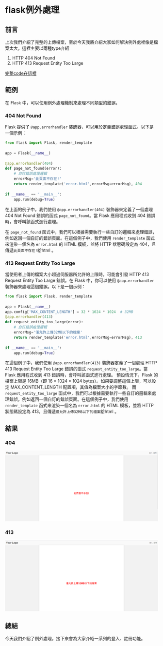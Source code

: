 # flask例外處理
## 前言
上次我們介紹了完整的上傳檔案，至於今天我將介紹大家如何解決例外處裡像是檔案太大，這裡主要以兩種type介紹
1. HTTP 404 Not Found
2. HTTP 413 Request Entity Too Large

[完整code在這裡]()
## 範例
在 Flask 中，可以使用例外處理機制來處理不同類型的錯誤，
### 404 Not Found
 Flask 提供了 `@app.errorhandler` 裝飾器，可以用於定義錯誤處理函式。以下是一個示例：

```python
from flask import Flask, render_template

app = Flask(__name__)

@app.errorhandler(404)
def page_not_found(error):
    # 自訂錯誤處理邏輯
    errorMsg='此頁面不存在!'   
    return render_template('error.html',errorMsg=errorMsg), 404

if __name__ == '__main__':
    app.run(debug=True)
```

在上面的例子中，我們使用 `@app.errorhandler(404)` 裝飾器來定義了一個處理 404 Not Found 錯誤的函式 `page_not_found`。當 Flask 應用程式收到 404 錯誤時，會呼叫該函式進行處理。

在 `page_not_found` 函式中，我們可以根據需要執行一些自訂的邏輯來處理錯誤，例如返回一個自訂的錯誤頁面。在這個例子中，我們使用 `render_template` 函式來渲染一個名為 `error.html` 的 HTML 模板，並將 HTTP 狀態碼設定為 404，且傳遞`此頁面不存在!`給html 。

### 413 Request Entity Too Large
當使用者上傳的檔案大小超過伺服器所允許的上限時，可能會引發 HTTP 413 Request Entity Too Large 錯誤。在 Flask 中，你可以使用 `@app.errorhandler` 裝飾器來處理這個錯誤。以下是一個示例：

```python
from flask import Flask, render_template

app = Flask(__name__)
app.config['MAX_CONTENT_LENGTH'] = 32 * 1024 * 1024  # 32MB
@app.errorhandler(413)
def request_entity_too_large(error):
    # 自訂錯誤處理邏輯
    errorMsg='僅允許上傳32MB以下的檔案'    
    return render_template('error.html',errorMsg=errorMsg), 413

if __name__ == '__main__':
    app.run(debug=True)
```

在這個例子中，我們使用 `@app.errorhandler(413)` 裝飾器定義了一個處理 HTTP 413 Request Entity Too Large 錯誤的函式 `request_entity_too_large`。當 Flask 應用程式收到 413 錯誤時，會呼叫該函式進行處理。
預設情況下，Flask 的檔案上限是 16MB（即 16 * 1024 * 1024 bytes）。如果要調整這個上限，可以設定 MAX_CONTENT_LENGTH 配置項，其值為檔案大小的字節數。
而 `request_entity_too_large` 函式中，我們可以根據需要執行一些自訂的邏輯來處理錯誤，例如返回一個自訂的錯誤頁面。在這個例子中，我們使用 `render_template` 函式來渲染一個名為 `error.html` 的 HTML 模板，並將 HTTP 狀態碼設定為 413，且傳遞`僅允許上傳32MB以下的檔案`給html 。

## 結果
### 404
![](404.png)
### 413
![](413.png)

## 總結
今天我們介紹了例外處理，接下來會為大家介紹一系列的登入、註冊功能。